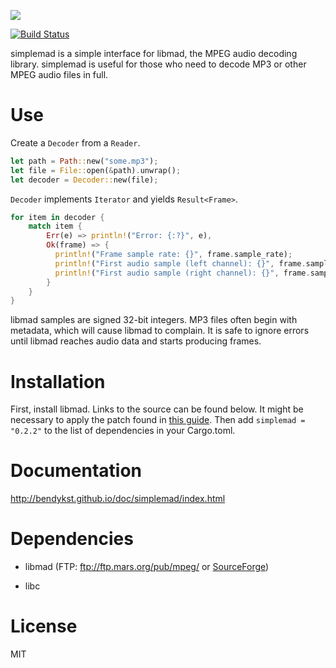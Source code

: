 [![](https://img.shields.io/crates/v/simplemad.svg)](https://crates.io/crates/simplemad)

[![Build Status](https://travis-ci.org/bendykst/simple-mad.rs.svg?branch=master)](https://travis-ci.org/bendykst/simple-mad.rs)

simplemad is a simple interface for libmad, the MPEG audio decoding library. simplemad is useful for those who need to decode MP3 or other MPEG audio files in full.

# Use

Create a `Decoder` from a `Reader`.

```Rust
let path = Path::new("some.mp3");
let file = File::open(&path).unwrap();
let decoder = Decoder::new(file);
```

`Decoder` implements `Iterator` and yields `Result<Frame>`.

```Rust
for item in decoder {
    match item {
        Err(e) => println!("Error: {:?}", e),
        Ok(frame) => {
          println!("Frame sample rate: {}", frame.sample_rate);
          println!("First audio sample (left channel): {}", frame.samples[0][0]);
          println!("First audio sample (right channel): {}", frame.samples[1][0]);
        }
    }
}
```

libmad samples are signed 32-bit integers. MP3 files often begin with metadata, which will cause libmad to complain. It is safe to ignore errors until libmad reaches audio data and starts producing frames.

# Installation

First, install libmad. Links to the source can be found below. It might be necessary to apply the patch found in [this guide](http://www.linuxfromscratch.org/blfs/view/svn/multimedia/libmad.html). Then add `simplemad = "0.2.2"` to the list of dependencies in your Cargo.toml.

# Documentation

http://bendykst.github.io/doc/simplemad/index.html

# Dependencies

 * libmad (FTP: ftp://ftp.mars.org/pub/mpeg/ or [SourceForge](http://sourceforge.net/project/showfiles.php?group_id=12349))

 * libc

# License

MIT
